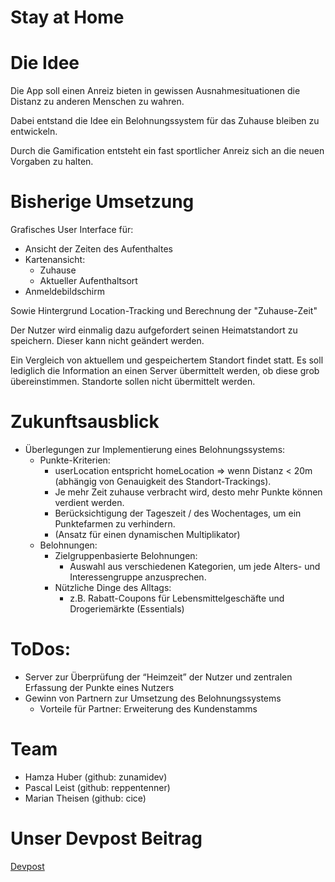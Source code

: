 # Stay at Home

# Die Idee

Die App soll einen Anreiz bieten in gewissen Ausnahmesituationen die Distanz zu anderen Menschen zu wahren.

Dabei entstand die Idee ein Belohnungssystem für das Zuhause bleiben zu entwickeln.

Durch die Gamification entsteht ein fast sportlicher Anreiz sich an die neuen Vorgaben zu halten.

# Bisherige Umsetzung

Grafisches User Interface für:

* Ansicht der Zeiten des Aufenthaltes
* Kartenansicht:
  * Zuhause
  * Aktueller Aufenthaltsort
* Anmeldebildschirm

Sowie Hintergrund Location-Tracking und Berechnung der "Zuhause-Zeit"

Der Nutzer wird einmalig dazu aufgefordert seinen Heimatstandort zu speichern. Dieser kann nicht geändert werden. 

Ein Vergleich von aktuellem und gespeichertem Standort findet statt. Es soll lediglich die Information an einen Server übermittelt werden, ob diese grob übereinstimmen. Standorte sollen nicht übermittelt werden.

# Zukunftsausblick

* Überlegungen zur Implementierung eines Belohnungssystems:
  * Punkte-Kriterien:
     * userLocation entspricht homeLocation => wenn Distanz < 20m (abhängig von Genauigkeit des Standort-Trackings).
     * Je mehr Zeit zuhause verbracht wird, desto mehr Punkte können verdient werden.
     * Berücksichtigung der Tageszeit / des Wochentages, um ein Punktefarmen zu verhindern.
     * (Ansatz für einen dynamischen Multiplikator)
   * Belohnungen:
     * Zielgruppenbasierte Belohnungen:
          * Auswahl aus verschiedenen Kategorien, um jede Alters- und Interessengruppe anzusprechen.
     * Nützliche Dinge des Alltags:
          * z.B. Rabatt-Coupons für Lebensmittelgeschäfte und Drogeriemärkte (Essentials)

# ToDos:
  * Server zur Überprüfung der “Heimzeit” der Nutzer und zentralen Erfassung der Punkte eines Nutzers
  * Gewinn von Partnern zur Umsetzung des Belohnungssystems
    * Vorteile für Partner: Erweiterung des Kundenstamms

# Team

* Hamza Huber (github: zunamidev)
* Pascal Leist (github: reppentenner)
* Marian Theisen (github: cice)


# Unser Devpost Beitrag
[Devpost](https://devpost.com/software/stay-at-home-hc38ep)

